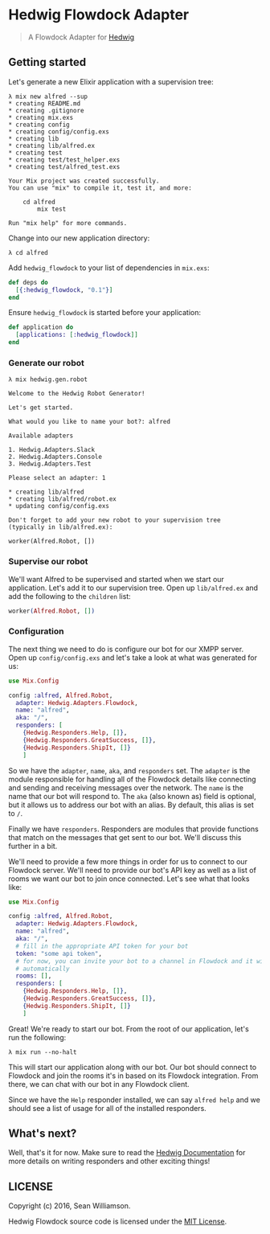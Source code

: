 # Hedwig Flowdock Adapter

> A Flowdock Adapter for [Hedwig](https://github.com/hedwig-im/hedwig)

## Getting started

Let's generate a new Elixir application with a supervision tree:

```
λ mix new alfred --sup
* creating README.md
* creating .gitignore
* creating mix.exs
* creating config
* creating config/config.exs
* creating lib
* creating lib/alfred.ex
* creating test
* creating test/test_helper.exs
* creating test/alfred_test.exs

Your Mix project was created successfully.
You can use "mix" to compile it, test it, and more:

    cd alfred
        mix test

Run "mix help" for more commands.
```

Change into our new application directory:

```
λ cd alfred
```

Add `hedwig_flowdock` to your list of dependencies in `mix.exs`:

```elixir
def deps do
  [{:hedwig_flowdock, "0.1"}]
end
```

Ensure `hedwig_flowdock` is started before your application:

```elixir
def application do
  [applications: [:hedwig_flowdock]]
end
```

### Generate our robot

```
λ mix hedwig.gen.robot

Welcome to the Hedwig Robot Generator!

Let's get started.

What would you like to name your bot?: alfred

Available adapters

1. Hedwig.Adapters.Slack
2. Hedwig.Adapters.Console
3. Hedwig.Adapters.Test

Please select an adapter: 1

* creating lib/alfred
* creating lib/alfred/robot.ex
* updating config/config.exs

Don't forget to add your new robot to your supervision tree
(typically in lib/alfred.ex):

worker(Alfred.Robot, [])
```

### Supervise our robot

We'll want Alfred to be supervised and started when we start our application.
Let's add it to our supervision tree. Open up `lib/alfred.ex` and add the
following to the `children` list:

```elixir
worker(Alfred.Robot, [])
```

### Configuration

The next thing we need to do is configure our bot for our XMPP server. Open up
`config/config.exs` and let's take a look at what was generated for us:

```elixir
use Mix.Config

config :alfred, Alfred.Robot,
  adapter: Hedwig.Adapters.Flowdock,
  name: "alfred",
  aka: "/",
  responders: [
    {Hedwig.Responders.Help, []},
    {Hedwig.Responders.GreatSuccess, []},
    {Hedwig.Responders.ShipIt, []}
    ]
```

So we have the `adapter`, `name`, `aka`, and `responders` set. The `adapter` is
the module responsible for handling all of the Flowdock details like connecting and
sending and receiving messages over the network. The `name` is the name that our
bot will respond to. The `aka` (also known as) field is optional, but it allows
us to address our bot with an alias. By default, this alias is set to `/`.

Finally we have `responders`. Responders are modules that provide functions that
match on the messages that get sent to our bot. We'll discuss this further in
a bit.

We'll need to provide a few more things in order for us to connect to our Flowdock
server. We'll need to provide our bot's API key as well as a list of rooms we
want our bot to join once connected. Let's see what that looks like:

```elixir
use Mix.Config

config :alfred, Alfred.Robot,
  adapter: Hedwig.Adapters.Flowdock,
  name: "alfred",
  aka: "/",
  # fill in the appropriate API token for your bot
  token: "some api token",
  # for now, you can invite your bot to a channel in Flowdock and it will join
  # automatically
  rooms: [],
  responders: [
    {Hedwig.Responders.Help, []},
    {Hedwig.Responders.GreatSuccess, []},
    {Hedwig.Responders.ShipIt, []}
    ]
```

Great! We're ready to start our bot. From the root of our application, let's run
the following:

```
λ mix run --no-halt
```

This will start our application along with our bot. Our bot should connect to
Flowdock and join the rooms it's in based on its Flowdock integration. From there, we
can chat with our bot in any Flowdock client.

Since we have the `Help` responder installed, we can say `alfred help` and we
should see a list of usage for all of the installed responders.

## What's next?

Well, that's it for now. Make sure to read the [Hedwig Documentation](http://hexdocs.pm/hedwig) for more
details on writing responders and other exciting things!

## LICENSE

Copyright (c) 2016, Sean Williamson.

Hedwig Flowdock source code is licensed under the [MIT License](https://github.com/hedwig-im/hedwig_flowdock/blob/master/LICENSE.md).
